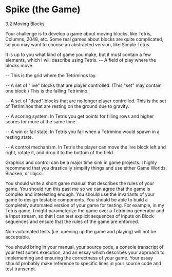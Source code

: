 Spike (the Game)
===================
3.2 Moving Blocks

Your challenge is to develop a game about moving blocks, like Tetris, Columns, 2048, etc. Some real games about blocks are quite complicated, so you may want to choose an abstracted version, like Simple Tetris.

It is up to you what kind of game you make, but it must contain a few elements, which I will describe using Tetris.
-- A field of play where the blocks move.

-- This is the grid where the Tetriminos lay.

-- A set of "live" blocks that are player controlled. (This "set" may contain one block.) This is the falling Tetrimino.

-- A set of "dead" blocks that are no longer player controlled. This is the set of Tetriminos that are resting on the ground due to gravity.

-- A scoring system. In Tetris you get points for filling rows and higher scores for more at the same time.

-- A win or fail state. In Tetris you fail when a Tetrimino would spawn in a resting state.

-- A control mechanism. In Tetris the player can move the live block left and right, rotate it, and drop it to the bottom of the field.

Graphics and control can be a major time sink in game projects. I highly recommend that you drastically simplify things and use either Game Worlds, Blacken, or libjcsi.

You should write a short game manual that describes the rules of your game. You should run this past me so we can agree that the game is complex and interesting enough. You should use the invariants of your game to design testable components. You should be able to build a completely automated version of your game for testing. For example, in my Tetris game, I might parameterize the game over a Tetrimino generator and a Input stream, so that I can test explicit sequences of inputs on Block sequences and ensure that the rules of the game are enforced.

Non-automated tests (i.e. opening up the game and playing) will not be acceptable.

You should bring in your manual, your source code, a console transcript of your test suite’s execution, and an essay which describes your approach to implementing and ensuring the correctness of your game. Your essay should probably make reference to specific lines in your source code and test transcript.
